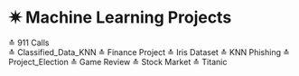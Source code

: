 # ✷ Machine Learning Projects

≛ 911 Calls<br>
≛ Classified_Data_KNN
≛ Finance Project
≛ Iris Dataset
≛ KNN Phishing
≛ Project_Election
≛ Game Review
≛ Stock Market
≛ Titanic
 
